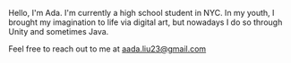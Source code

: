 Hello, I'm Ada. I'm currently a high school student in NYC. In my youth, I brought my imagination to life via digital art, but nowadays I do so through Unity and sometimes Java. 

Feel free to reach out to me at aada.liu23@gmail.com

<!---
aadaliu23/aadaliu23 is a ✨ special ✨ repository because its `README.md` (this file) appears on your GitHub profile.
You can click the Preview link to take a look at your changes.
--->
